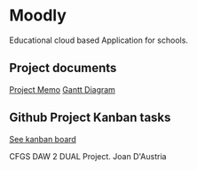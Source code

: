 # Moodly
Educational cloud based Application for schools. 

## Project documents
[Project Memo](https://docs.google.com/document/d/14FWke1CToCg-EEPdCkbW7UON7LkKUuqnhNBj1dFbRMk/edit?usp=sharing)
[Gantt Diagram](https://docs.google.com/spreadsheets/d/1uD71WN5Mz1Ni7BCF21mpsnYuzAMX8eJIZ60IX0u6G38/edit?usp=sharing)

## Github Project Kanban tasks
[See kanban board](https://github.com/daniel-dominguez-daw/m14-daw-project/projects/1)

CFGS DAW 2 DUAL Project. Joan D'Austria
